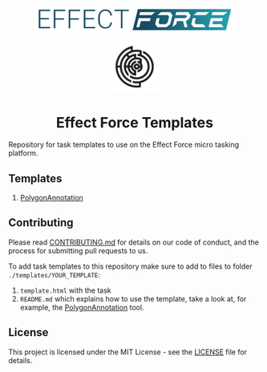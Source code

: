 <p align="center"><img src="effect-force-logo.png" width="400px"></p>

<p align="center"><img src="effect-logo.png" width="96px"></p>

<h1 align="center">Effect Force Templates</h1>

Repository for task templates to use on the Effect Force micro tasking platform.

## Templates

1. [PolygonAnnotation](./templates/PolygonAnnotation/README.md)

## Contributing

Please read [CONTRIBUTING.md](CONTRIBUTING.md) for details on our code of conduct, and the process for submitting pull requests to us.

To add task templates to this repository make sure to add to files to folder `./templates/YOUR_TEMPLATE`:

1. `template.html` with the task
2. `README.md` which explains how to use the template, take a look at, for example, the [PolygonAnnotation](./templates/PolygonAnnotation/README.md) tool.

## License

This project is licensed under the MIT License - see the [LICENSE](LICENSE) file for details.
